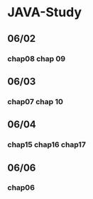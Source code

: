 # JAVA-Study

## 06/02
### chap08 chap 09 

## 06/03
### chap07 chap 10

## 06/04
### chap15 chap16 chap17

## 06/06
### chap06